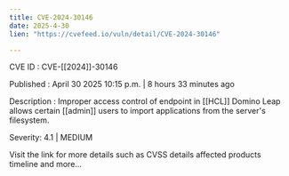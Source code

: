 ```yaml
---
title: CVE-2024-30146
date: 2025-4-30
lien: "https://cvefeed.io/vuln/detail/CVE-2024-30146"

---
```


CVE ID : CVE-[[2024]]-30146

Published :  April 30
2025
10:15 p.m. | 8 hours
33 minutes ago

Description : Improper access control of endpoint in  [[HCL]] Domino Leap
allows certain  [[admin]] users to import applications from the
server's filesystem.

Severity: 4.1 | MEDIUM

Visit the link for more details
such as CVSS details
affected products
timeline
and more...
